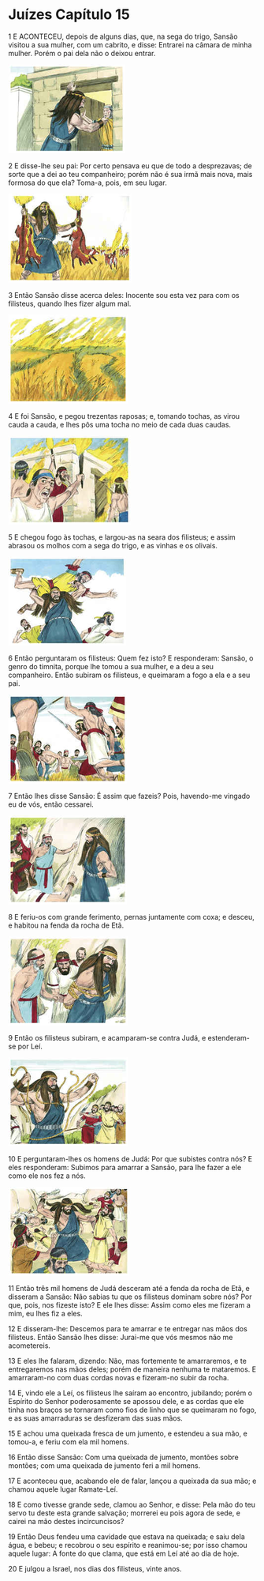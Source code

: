 # Juízes Capítulo 15

1	E ACONTECEU, depois de alguns dias, que, na sega do trigo, Sansão visitou a sua mulher, com um cabrito, e disse: Entrarei na câmara de minha mulher. Porém o pai dela não o deixou entrar.

![](.img/07_Ju_15_01_RG.jpg)

2	E disse-lhe seu pai: Por certo pensava eu que de todo a desprezavas; de sorte que a dei ao teu companheiro; porém não é sua irmã mais nova, mais formosa do que ela? Toma-a, pois, em seu lugar.

![](.img/07_Ju_15_02_RG.jpg)

3	Então Sansão disse acerca deles: Inocente sou esta vez para com os filisteus, quando lhes fizer algum mal.

![](.img/07_Ju_15_03_RG.jpg)

4	E foi Sansão, e pegou trezentas raposas; e, tomando tochas, as virou cauda a cauda, e lhes pôs uma tocha no meio de cada duas caudas.

![](.img/07_Ju_15_04_RG.jpg)

5	E chegou fogo às tochas, e largou-as na seara dos filisteus; e assim abrasou os molhos com a sega do trigo, e as vinhas e os olivais.

![](.img/07_Ju_15_05_RG.jpg)

6	Então perguntaram os filisteus: Quem fez isto? E responderam: Sansão, o genro do timnita, porque lhe tomou a sua mulher, e a deu a seu companheiro. Então subiram os filisteus, e queimaram a fogo a ela e a seu pai.

![](.img/07_Ju_15_06_RG.jpg)

7	Então lhes disse Sansão: É assim que fazeis? Pois, havendo-me vingado eu de vós, então cessarei.

![](.img/07_Ju_15_07_RG.jpg)

8	E feriu-os com grande ferimento, pernas juntamente com coxa; e desceu, e habitou na fenda da rocha de Etã.

![](.img/07_Ju_15_08_RG.jpg)

9	Então os filisteus subiram, e acamparam-se contra Judá, e estenderam-se por Leí.

![](.img/07_Ju_15_09_RG.jpg)

10	E perguntaram-lhes os homens de Judá: Por que subistes contra nós? E eles responderam: Subimos para amarrar a Sansão, para lhe fazer a ele como ele nos fez a nós.

![](.img/07_Ju_15_10_RG.jpg)

11	Então três mil homens de Judá desceram até a fenda da rocha de Etã, e disseram a Sansão: Não sabias tu que os filisteus dominam sobre nós? Por que, pois, nos fizeste isto? E ele lhes disse: Assim como eles me fizeram a mim, eu lhes fiz a eles.

12	E disseram-lhe: Descemos para te amarrar e te entregar nas mãos dos filisteus. Então Sansão lhes disse: Jurai-me que vós mesmos não me acometereis.

13	E eles lhe falaram, dizendo: Não, mas fortemente te amarraremos, e te entregaremos nas mãos deles; porém de maneira nenhuma te mataremos. E amarraram-no com duas cordas novas e fizeram-no subir da rocha.

14	E, vindo ele a Leí, os filisteus lhe saíram ao encontro, jubilando; porém o Espírito do Senhor poderosamente se apossou dele, e as cordas que ele tinha nos braços se tornaram como fios de linho que se queimaram no fogo, e as suas amarraduras se desfizeram das suas mãos.

15	E achou uma queixada fresca de um jumento, e estendeu a sua mão, e tomou-a, e feriu com ela mil homens.

16	Então disse Sansão: Com uma queixada de jumento, montões sobre montões; com uma queixada de jumento feri a mil homens.

17	E aconteceu que, acabando ele de falar, lançou a queixada da sua mão; e chamou aquele lugar Ramate-Leí.

18	E como tivesse grande sede, clamou ao Senhor, e disse: Pela mão do teu servo tu deste esta grande salvação; morrerei eu pois agora de sede, e cairei na mão destes incircuncisos?

19	Então Deus fendeu uma cavidade que estava na queixada; e saiu dela água, e bebeu; e recobrou o seu espírito e reanimou-se; por isso chamou aquele lugar: A fonte do que clama, que está em Leí até ao dia de hoje.

20	E julgou a Israel, nos dias dos filisteus, vinte anos.

